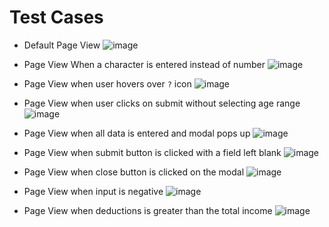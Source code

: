 # Test Cases

- Default Page View
  ![image](https://github.com/parthdharmale/fyleassignment/assets/78959166/4850bbf6-7481-4e9d-a195-242bc90c11b5)

- Page View When a character is entered instead of number
  ![image](https://github.com/parthdharmale/fyleassignment/assets/78959166/44036f0a-3303-4606-8700-252ebc1a45b4)

- Page View when user hovers over `?` icon
![image](https://github.com/parthdharmale/fyleassignment/assets/78959166/43530df9-4ec3-454b-8a7a-94e6afa0f4f8)

- Page View when user clicks on submit without selecting age range
  ![image](https://github.com/parthdharmale/fyleassignment/assets/78959166/89d805de-2144-4e36-8b46-6d499bfcb5d2)

- Page View when all data is entered and modal pops up
   ![image](https://github.com/parthdharmale/fyleassignment/assets/78959166/c4242dd1-812c-42ac-8d6e-933c3cfdd7c8)

- Page View when submit button is clicked with a field left blank
  ![image](https://github.com/parthdharmale/fyleassignment/assets/78959166/35d1c225-14d9-4223-a847-62c05ecc81fc)

- Page View when close button is clicked on the modal
   ![image](https://github.com/parthdharmale/fyleassignment/assets/78959166/33dccda6-6010-4984-99ec-e2f2e6252932)

- Page View when input is negative
 ![image](https://github.com/parthdharmale/fyleassignment/assets/78959166/81073082-a30a-456f-9031-3635763ccbb2)

- Page View when deductions is greater than the total income
   ![image](https://github.com/parthdharmale/fyleassignment/assets/78959166/f2136f4a-7f84-45e6-a1b8-ef1dafe7afcc)
